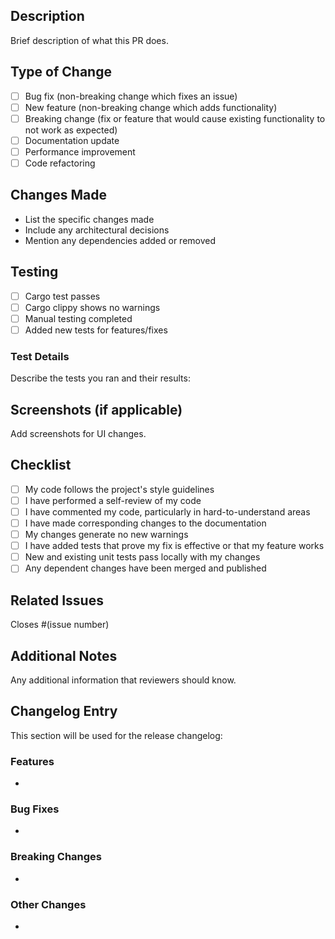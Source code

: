 ## Description

Brief description of what this PR does.

## Type of Change

- [ ] Bug fix (non-breaking change which fixes an issue)
- [ ] New feature (non-breaking change which adds functionality)
- [ ] Breaking change (fix or feature that would cause existing functionality to not work as expected)
- [ ] Documentation update
- [ ] Performance improvement
- [ ] Code refactoring

## Changes Made

- List the specific changes made
- Include any architectural decisions
- Mention any dependencies added or removed

## Testing

- [ ] Cargo test passes
- [ ] Cargo clippy shows no warnings
- [ ] Manual testing completed
- [ ] Added new tests for features/fixes

### Test Details

Describe the tests you ran and their results:

## Screenshots (if applicable)

Add screenshots for UI changes.

## Checklist

- [ ] My code follows the project's style guidelines
- [ ] I have performed a self-review of my code
- [ ] I have commented my code, particularly in hard-to-understand areas
- [ ] I have made corresponding changes to the documentation
- [ ] My changes generate no new warnings
- [ ] I have added tests that prove my fix is effective or that my feature works
- [ ] New and existing unit tests pass locally with my changes
- [ ] Any dependent changes have been merged and published

## Related Issues

Closes #(issue number)

## Additional Notes

Any additional information that reviewers should know.

## Changelog Entry

This section will be used for the release changelog:

### Features
- 

### Bug Fixes
- 

### Breaking Changes
- 

### Other Changes
-